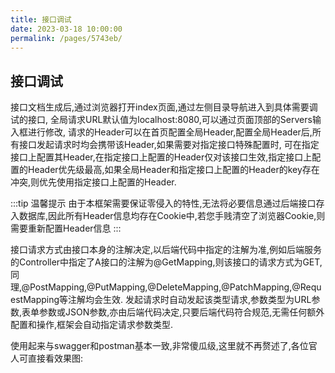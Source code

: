 ```yaml
---
title: 接口调试
date: 2023-03-18 10:00:00
permalink: /pages/5743eb/
---
```

## 接口调试

接口文档生成后,通过浏览器打开index页面,通过左侧目录导航进入到具体需要调试的接口,
全局请求URL默认值为localhost:8080,可以通过页面顶部的Servers输入框进行修改,
请求的Header可以在首页配置全局Header,配置全局Header后,所有接口发起请求时均会携带该Header,如果需要对指定接口特殊配置时,
可在指定接口上配置其Header,在指定接口上配置的Header仅对该接口生效,指定接口上配置的Header优先级最高,如果全局Header和指定接口上配置的Header的key存在冲突,则优先使用指定接口上配置的Header.

:::tip 温馨提示
由于本框架需要保证零侵入的特性,无法将必要信息通过后端接口存入数据库,因此所有Header信息均存在Cookie中,若您手贱清空了浏览器Cookie,则需要重新配置Header信息
:::

接口请求方式由接口本身的注解决定,以后端代码中指定的注解为准,例如后端服务的Controller中指定了A接口的注解为@GetMapping,则该接口的请求方式为GET,同理,@PostMapping,@PutMapping,@DeleteMapping,@PatchMapping,@RequestMapping等注解均会生效.
发起请求时自动发起该类型请求,参数类型为URL参数,表单参数或JSON参数,亦由后端代码决定,只要后端代码符合规范,无需任何额外配置和操作,框架会自动指定请求参数类型.

使用起来与swagger和postman基本一致,非常傻瓜级,这里就不再赘述了,各位官人可直接看效果图:

